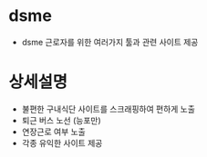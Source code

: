 # dsme

- dsme 근로자를 위한 여러가지 툴과 관련 사이트 제공

# 상세설명
- 불편한 구내식단 사이트를 스크래핑하여 편하게 노출
- 퇴근 버스 노선 (능포만)
- 연장근로 여부 노출
- 각종 유익한 사이트 제공
